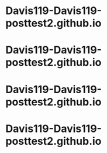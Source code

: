 # Davis119-Davis119-posttest2.github.io
# Davis119-Davis119-posttest2.github.io
# Davis119-Davis119-posttest2.github.io
# Davis119-Davis119-posttest2.github.io
